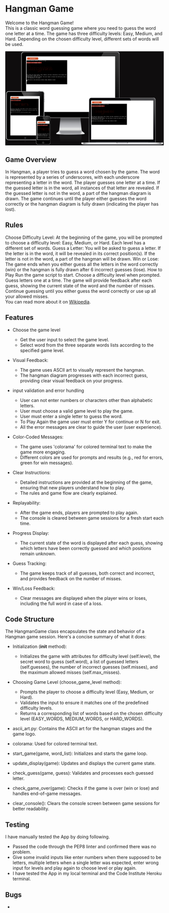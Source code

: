 # Hangman Game

Welcome to the Hangman Game!<br>
This is a classic word guessing game where you need to guess the word one letter at a time. The game has three difficulty levels: Easy, Medium, and Hard. Depending on the chosen difficulty level, different sets of words will be used.

![Responsice Mockup](/media/main-img.png)

## Game Overview
In Hangman, a player tries to guess a word chosen by the game. The word is represented by a series of underscores, with each underscore representing a letter in the word. The player guesses one letter at a time. If the guessed letter is in the word, all instances of that letter are revealed. If the guessed letter is not in the word, a part of the hangman diagram is drawn. The game continues until the player either guesses the word correctly or the hangman diagram is fully drawn (indicating the player has lost).

## Rules
Choose Difficulty Level: At the beginning of the game, you will be prompted to choose a difficulty level: Easy, Medium, or Hard. Each level has a different set of words.
Guess a Letter: You will be asked to guess a letter. If the letter is in the word, it will be revealed in its correct position(s). If the letter is not in the word, a part of the hangman will be drawn.
Win or Lose: The game ends when you either guess all the letters in the word correctly (win) or the hangman is fully drawn after 6 incorrect guesses (lose).
How to Play
Run the game script to start.
Choose a difficulty level when prompted.
Guess letters one at a time.
The game will provide feedback after each guess, showing the current state of the word and the number of misses.
Continue guessing until you either guess the word correctly or use up all your allowed misses.<br>
You can read more about it on [Wikipedia](https://en.wikipedia.org/wiki/Hangman_(game)).

## Features
- Choose the game level
    - Get the user input to select the game level.
    - Select word from the three separate words lists according to the specified game level.

- Visual Feedback:
    - The game uses ASCII art to visually represent the hangman.
    - The hangman diagram progresses with each incorrect guess, providing clear visual feedback on your progress.

- input validation and error hundling
    - User can not enter numbers or characters other than alphabetic letters.
    - User must choose a valid game level to play the game.
    - User must enter a single letter to guess the word.
    - To Play Again the game user must enter Y for continue or N for exit.
    - All the error messages are clear to guide the user (user experience).

- Color-Coded Messages:

    - The game uses 'colorama' for colored terminal text to make the game more engaging.
    - Different colors are used for prompts and results (e.g., red for errors, green for win messages).

- Clear Instructions:
    - Detailed instructions are provided at the beginning of the game, ensuring that new players understand how to play.
    - The rules and game flow are clearly explained.

- Replayability:

    - After the game ends, players are prompted to play again.
    - The console is cleared between game sessions for a fresh start each time.

- Progress Display:

    - The current state of the word is displayed after each guess, showing which letters have been correctly guessed and which positions remain unknown.

- Guess Tracking:

    - The game keeps track of all guesses, both correct and incorrect, and provides feedback on the number of misses.

- Win/Loss Feedback:

    - Clear messages are displayed when the player wins or loses, including the full word in case of a loss.

## Code Structure

The HangmanGame class encapsulates the state and behavior of a Hangman game session. Here's a concise summary of what it does:

- Initialization (__init__ method):

    - Initializes the game with attributes for difficulty level (self.level), the secret word to guess (self.word), a list of guessed letters (self.guesses), the number of incorrect guesses (self.misses), and the maximum allowed misses (self.max_misses).

- Choosing Game Level (choose_game_level method):

    - Prompts the player to choose a difficulty level (Easy, Medium, or Hard).
    - Validates the input to ensure it matches one of the predefined difficulty levels.
    - Returns a corresponding list of words based on the chosen difficulty level (EASY_WORDS, MEDIUM_WORDS, or HARD_WORDS).
- ascii_art.py: Contains the ASCII art for the hangman stages and the game logo.
- colorama: Used for colored terminal text.
- start_game(game, word_list): Initializes and starts the game loop.
- update_display(game): Updates and displays the current game state.
- check_guess(game, guess): Validates and processes each guessed letter.
- check_game_over(game): Checks if the game is over (win or lose) and handles end-of-game messages.
- clear_console(): Clears the console screen between game sessions for better readability.

## Testing
I have manually tested the App by doing following.
- Passed the code through the PEP8 linter and confirmed there was no problem.
- Give some invalid inputs like enter numbers when there supposed to be letters, multiple letters when a single letter was expected, enter wrong input for levels and play again to choose level or play again.
- I have tested the App in my local terminal and the Code Institute Heroku terminal.

## Bugs

- 